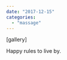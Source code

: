 ```yaml
---
date: "2017-12-15"
categories: 
  - "massage"
---
```


\[gallery\]

Happy rules to live by.


